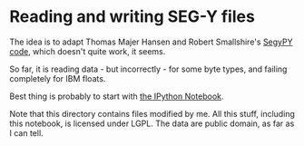Reading and writing SEG-Y files
===============================

The idea is to adapt Thomas Majer Hansen and Robert Smallshire's [SegyPY code](https://code.google.com/p/segpy/source/browse/), which doesn't quite work, it seems.

So far, it is reading data - but incorrectly - for some byte types, and failing completely for IBM floats. 

Best thing is probably to start with [the IPython Notebook](http://nbviewer.org/github/kwinkunks/notebooks/blob/master/segy/Loading%20and%20saving%20SEGY.ipynb).

Note that this directory contains files modified by me. All this stuff, including this notebook, is licensed under LGPL. The data are public domain, as far as I can tell. 

